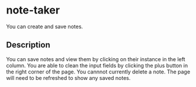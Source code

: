 # note-taker
You can create and save notes. 

## Description 
You can save notes and view them by clicking on their instance 
in the left column. You are able to clean the input fields by 
clicking the plus button in the right corner of the page. You 
cannnot currently delete a note. The page will need to be
refreshed to show any saved notes.